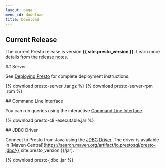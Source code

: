 ```yaml
---
layout: page
menu_id: download
title: Download
---
```


## Current Release

The current Presto release is version <b>{{ site.presto_version }}</b>.
Learn more details from the <a href="docs/current/release/release-{{ site.presto_version }}.html">release notes</a>.

<div markdown="1" class="feature-grid">

<div markdown="1">
## Server

See [Deploying Presto](docs/current/installation/deployment.html)
for complete deployment instructions.

{% download presto-server .tar.gz %}
{% download presto-server-rpm .rpm %}
</div>

<div markdown="1">
## Command Line Interface

You can run queries using the interactive
[Command Line Interface](docs/current/installation/cli.html).

{% download presto-cli -executable.jar %}
</div>

<div markdown="1">
## JDBC Driver

Connect to Presto from Java using the
[JDBC Driver](docs/current/installation/jdbc.html).
The driver is available in
[Maven Central](https://search.maven.org/artifact/io.prestosql/presto-jdbc/{{ site.presto_version }}/jar).

{% download presto-jdbc .jar %}
</div>

</div>
